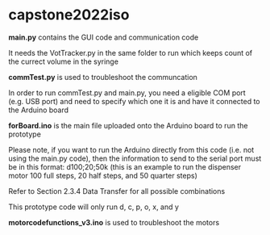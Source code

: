 # capstone2022iso

**main.py** contains the GUI code and communication code

It needs the VotTracker.py in the same folder to run which keeps count of the currect volume in the syringe

**commTest.py** is used to troubleshoot the communcation

In order to run commTest.py and main.py, you need a eligible COM port (e.g. USB port) and need to specify which one it is and have it connected to the Arduino board

**forBoard.ino** is the main file uploaded onto the Arduino board to run the prototype

Please note, if you want to run the Arduino directly from this code (i.e. not using the main.py code), then the information to send to the serial port must be in this format: d100;20;50k (this is an example to run the dispenser motor 100 full steps, 20 half steps, and 50 quarter steps)

Refer to Section 2.3.4 Data Transfer for all possible combinations

This prototype code will only run d, c, p, o, x, and y

**motorcodefunctions_v3.ino** is used to troubleshoot the motors
